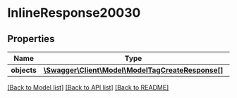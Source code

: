 # InlineResponse20030

## Properties
Name | Type | Description | Notes
------------ | ------------- | ------------- | -------------
**objects** | [**\Swagger\Client\Model\ModelTagCreateResponse[]**](ModelTagCreateResponse.md) |  | [optional] 

[[Back to Model list]](../../README.md#documentation-for-models) [[Back to API list]](../../README.md#documentation-for-api-endpoints) [[Back to README]](../../README.md)


